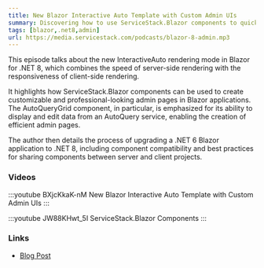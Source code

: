 ```yaml
---
title: New Blazor Interactive Auto Template with Custom Admin UIs
summary: Discovering how to use ServiceStack.Blazor components to quickly create customizable and professional-looking admin pages in a Blazor application
tags: [blazor,.net8,admin]
url: https://media.servicestack.com/podcasts/blazor-8-admin.mp3
---
```


This episode talks about the new InteractiveAuto rendering mode in Blazor for .NET 8, which combines 
the speed of server-side rendering with the responsiveness of client-side rendering. 

It highlights how ServiceStack.Blazor components can be used to create customizable and 
professional-looking admin pages in Blazor applications. The AutoQueryGrid component, 
in particular, is emphasized for its ability to display and edit data from an AutoQuery service, 
enabling the creation of efficient admin pages. 

The author then details the process of upgrading a .NET 6 Blazor application to .NET 8, 
including component compatibility and best practices for sharing components between server 
and client projects. 

### Videos

:::youtube BXjcKkaK-nM
New Blazor Interactive Auto Template with Custom Admin UIs
:::

:::youtube JW88KHwt_5I
ServiceStack.Blazor Components
:::

### Links

- [Blog Post](/posts/blazor-8-admin)